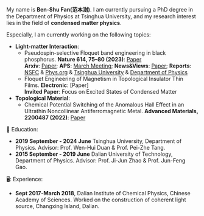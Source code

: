 My name is **Ben-Shu Fan(范本澍)**. I am currently pursuing a PhD degree in the Department of Physics at Tsinghua University, and my research interest lies in the field of **condensed matter physics**.

Especially, I am currently working on the following topics:
* **Light-matter Interaction**:
  - Pseudospin-selective Floquet band engineering in black phosphorus. **Nature 614, 75–80 (2023)**: [Paper](https://www.nature.com/articles/s41586-022-05610-3)<br> **Arxiv**: [Paper](https://arxiv.org/pdf/2302.00604.pdf); **APS**: [March Meeting](https://meetings.aps.org/Meeting/MAR23/Session/YY10.7); **News&Views**: [Paper](https://www.nature.com/articles/d41586-023-00225-8); **Reports**: [NSFC](https://www.nsfc.gov.cn/publish/portal0/tab434/info88618.htm) & [Phys.org](https://phys.org/news/2023-02-floquet-band-black-phosphorus.html) & [Tsinghua University](https://www.tsinghua.edu.cn/en/info/1245/11903.htm) & [Department of Physics](https://www.phys.tsinghua.edu.cn/info/1229/5445.htm)<br> 
  - Floquet Engineering of Magnetism in Topological Insulator Thin Films. **Electronic**: [Paper]<br>
  **Invited Paper**: Focus on Excited States of Condensed Matter<br>
* **Topological Material**:
  - Chemical Potential Switching of the Anomalous Hall Effect in an Ultrathin Noncollinear Antiferromagnetic Metal. **Advanced Materials, 2200487 (2022)**: [Paper](https://onlinelibrary.wiley.com/doi/10.1002/adma.202200487)<br> 



:book: Education:
* **2019 September - 2024 June** Tsinghua University, Department of Physics. Advisor: Prof. Wen-Hui Duan & Prof. Pei-Zhe Tang.
* **2015 September - 2019 June** Dalian University of Technology, Department of Physics. Advisor: Prof. Ji-Jun Zhao & Prof. Jun-Feng Gao.

🖥️: Experience:
* **Sept 2017-March 2018**, Dalian Institute of Chemical Physics, Chinese Academy of Sciences. Worked on the construction of coherent light source, Changxing Island, Dalian.
  

<!--
:clipboard: You can find more info at [my Harvard webpage](https://scholar.harvard.edu/hongyehu)



**fbs147/fbs147** is a ✨ _special_ ✨ repository because its `README.md` (this file) appears on your GitHub profile.
- Classical shadow tomography of quantum states using random Hamiltonian generated shallow circuits.
Here are some ideas to get you started:

- 🔭 I’m currently working on ...
- 🌱 I’m currently learning ...
- 👯 I’m looking to collaborate on ...
- 🤔 I’m looking for help with ...
- 💬 Ask me about ...
- 📫 How to reach me: ...
- 😄 Pronouns: ...
- ⚡ Fun fact: ...
-->
